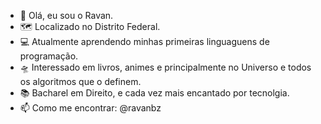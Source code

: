 - 🧠 Olá, eu sou o Ravan.
- 🗺️ Localizado no Distrito Federal.
- 💻 Atualmente aprendendo minhas primeiras linguaguens de programação.
- 🛸 Interessado em livros, animes e principalmente no Universo e todos os algoritmos que o definem.
- 📚 Bacharel em Direito, e cada vez mais encantado por tecnolgia.
- 📫 Como me encontrar: @ravanbz


